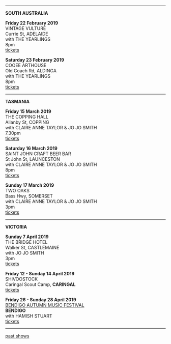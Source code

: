 * * * * *   

**SOUTH AUSTRALIA**    

**Friday 22 February 2019**  
VINTAGE VULTURE  
Currie St, ADELAIDE  
with THE YEARLINGS  
8pm    
[tickets](http://www.trybooking.com/ZSUZ)   

   
**Saturday 23 February 2019**    
COOEE ARTHOUSE  
Old Coach Rd, ALDINGA  
with THE YEARLINGS  
8pm  
[tickets](https://www.eventbrite.com.au/e/lucie-thorne-the-yearlings-tickets-53040143497 )  
   
* * * * *   

**TASMANIA**

**Friday 15 March 2019**  
THE COPPING HALL   
Allanby St, COPPING  
with CLAIRE ANNE TAYLOR & JO JO SMITH    
7.30pm  
[tickets](http://www.trybooking.com/ZSVC)       

**Saturday 16 March 2019**  
SAINT JOHN CRAFT BEER BAR     
St John St, LAUNCESTON    
with CLAIRE ANNE TAYLOR & JO JO SMITH    
8pm  
[tickets](http://www.trybooking.com/ZTIS)      

**Sunday 17 March 2019**  
TWO OAKS      
Bass Hwy, SOMERSET     
with CLAIRE ANNE TAYLOR & JO JO SMITH    
3pm  
[tickets](http://www.trybooking.com/BABTP)       

* * * * *   

**VICTORIA**    

**Sunday 7 April 2019**  
THE BRIDGE HOTEL      
Walker St, CASTLEMAINE        
with JO JO SMITH  
3pm  
[tickets](https://thebridgehotel.oztix.com.au/outlet/event/10815e50-e816-4e15-b386-ddde4cdbffb5)          

**Friday 12 - Sunday 14 April 2019**  
SHIVOOSTOCK  
Caringal Scout Camp, **CARINGAL**  
[tickets](https://www.trybooking.com/book/event?eid=419474)     
    
**Friday 26 - Sunday 28 April 2019**  
[BENDIGO AUTUMN MUSIC FESTIVAL](http://www.bendigoautumnmusic.com)     
**BENDIGO**  
with HAMISH STUART    
[tickets](http://www.bendigoautumnmusic.com/)     

* * * * *  
 

[past shows](?p=shows/archive/)
